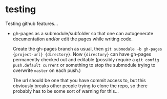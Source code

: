 testing
=======

Testing github features...

- gh-pages as a submodule/subfolder so that one can autogenerate
  documentation and/or edit the pages while writing code.

  Create the gh-pages branch as usual, then `git submodule -b gh-pages
  {project-url} {directory}`. Now `{directory}` can have gh-pages
  permanently checked out and editable (possibly require a `git config
  push.default current` or something to stop the submodule trying to
  overwrite `master` on each push.)

  The url should be one that you have commit access to, but this 
  obviously breaks other people trying to clone the repo, so there 
  probably has to be some sort of warning for this...
